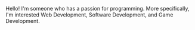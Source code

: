 Hello!
I'm someone who has a passion for programming. More specifically, I'm interested Web Development, Software Development, and Game Development.

<!---
MochaWaffle/MochaWaffle is a ✨ special ✨ repository because its `README.md` (this file) appears on your GitHub profile.
You can click the Preview link to take a look at your changes. (I'm keeping this, too lazy to edit)

--->
